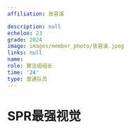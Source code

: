 ```yaml
---
affiliation: 张容溪

description: null
echelon: 23
grade: 2024
image: images/member_photo/张容溪.jpeg
links: null
name: 
role: 算法组组长
time: '24'
type: 普通队员
---
```

# SPR最强视觉
